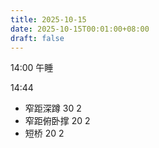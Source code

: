 ```yaml
---
title: 2025-10-15
date: 2025-10-15T00:01:00+08:00
draft: false
---
```


14:00 午睡

14:44

- 窄距深蹲 30 2
- 窄距俯卧撑 20 2
- 短桥 20 2 
